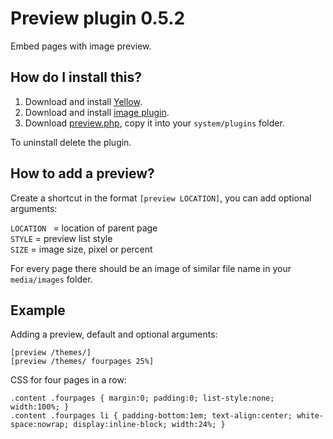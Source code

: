 Preview plugin 0.5.2
====================
Embed pages with image preview.

How do I install this?
----------------------
1. Download and install [Yellow](https://github.com/datenstrom/yellow/).  
2. Download and install [image plugin](https://github.com/datenstrom/yellow-extensions/tree/master/plugins/image).  
3. Download [preview.php](preview.php?raw=true), copy it into your `system/plugins` folder.  

To uninstall delete the plugin.

How to add a preview?
---------------------
Create a shortcut in the format `[preview LOCATION]`, you can add optional arguments:

`LOCATION ` = location of parent page  
`STYLE` = preview list style  
`SIZE` = image size, pixel or percent  

For every page there should be an image of similar file name in your `media/images` folder.

Example
-------
Adding a preview, default and optional arguments:

    [preview /themes/]
    [preview /themes/ fourpages 25%]

CSS for four pages in a row:

    .content .fourpages { margin:0; padding:0; list-style:none; width:100%; }
    .content .fourpages li { padding-bottom:1em; text-align:center; white-space:nowrap; display:inline-block; width:24%; }